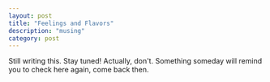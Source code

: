 ```yaml
---
layout: post
title: "Feelings and Flavors"
description: "musing"
category: post
---
```


Still writing this. Stay tuned! Actually, don't. Something someday will remind you to check here again, come back then.